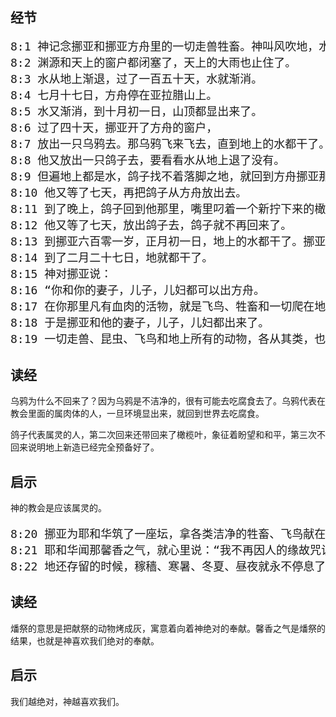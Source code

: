 ## 经节
<pre style="font-size: 18px;">
8:1 神记念挪亚和挪亚方舟里的一切走兽牲畜。神叫风吹地，水势渐落。
8:2 渊源和天上的窗户都闭塞了，天上的大雨也止住了。
8:3 水从地上渐退，过了一百五十天，水就渐消。
8:4 七月十七日，方舟停在亚拉腊山上。
8:5 水又渐消，到十月初一日，山顶都显出来了。
8:6 过了四十天，挪亚开了方舟的窗户，
8:7 放出一只乌鸦去。那乌鸦飞来飞去，直到地上的水都干了。
8:8 他又放出一只鸽子去，要看看水从地上退了没有。
8:9 但遍地上都是水，鸽子找不着落脚之地，就回到方舟挪亚那里，挪亚伸手把鸽子接进方舟来。
8:10 他又等了七天，再把鸽子从方舟放出去。
8:11 到了晚上，鸽子回到他那里，嘴里叼着一个新拧下来的橄榄叶子，挪亚就知道地上的水退了。
8:12 他又等了七天，放出鸽子去，鸽子就不再回来了。
8:13 到挪亚六百零一岁，正月初一日，地上的水都干了。挪亚撤去方舟的盖观看，便见地面上干了。
8:14 到了二月二十七日，地就都干了。
8:15 神对挪亚说：
8:16 “你和你的妻子，儿子，儿妇都可以出方舟。
8:17 在你那里凡有血肉的活物，就是飞鸟、牲畜和一切爬在地上的昆虫，都要带出来，叫它们在地上多多滋生，大大兴旺。”
8:18 于是挪亚和他的妻子，儿子，儿妇都出来了。
8:19 一切走兽、昆虫、飞鸟和地上所有的动物，各从其类，也都出了方舟。
</pre>

## 读经

乌鸦为什么不回来了？因为乌鸦是不洁净的，很有可能去吃腐食去了。乌鸦代表在教会里面的属肉体的人，一旦环境显出来，就回到世界去吃腐食。

鸽子代表属灵的人，第二次回来还带回来了橄榄叶，象征着盼望和和平，第三次不回来说明地上新造已经完全预备好了。

## 启示

神的教会是应该属灵的。

<pre style="font-size: 18px;">
8:20 挪亚为耶和华筑了一座坛，拿各类洁净的牲畜、飞鸟献在坛上为燔祭。
8:21 耶和华闻那馨香之气，就心里说：“我不再因人的缘故咒诅地（人从小时心里怀着恶念），也不再按着我才行的，灭各种的活物了。
8:22 地还存留的时候，稼穑、寒暑、冬夏、昼夜就永不停息了。”
</pre>

## 读经

燔祭的意思是把献祭的动物烤成灰，寓意着向着神绝对的奉献。馨香之气是燔祭的结果，也就是神喜欢我们绝对的奉献。

## 启示

我们越绝对，神越喜欢我们。